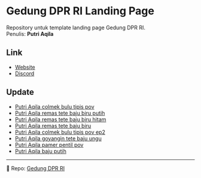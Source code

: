 # Gedung DPR RI Landing Page

Repository untuk template landing page Gedung DPR RI.  
Penulis: **Putri Aqila**

## Link
- [Website](https://kesiangan.com)  
- [Discord](https://discord.gg/rJQMPSfTrR)  

## Update
- [Putri Aqila colmek bulu tipis pov](https://kesiangan.com/putri-aqila-colmek-bulu-tipis-pov/)  
- [Putri Aqila remas tete baju biru putih](https://kesiangan.com/putri-aqila-remas-tete-baju-biru-putih/)  
- [Putri Aqila remas tete baju biru hitam](https://kesiangan.com/putri-aqila-remas-tete-baju-biru-hitam/)  
- [Putri Aqila remas tete baju biru](https://kesiangan.com/putri-aqila-remas-tete-baju-biru/)  
- [Putri Aqila colmek bulu tipis pov ep2](https://kesiangan.com/putri-aqila-colmek-bulu-tipis-pov-ep2/)  
- [Putri Aqila goyangin tete baju ungu](https://kesiangan.com/putri-aqila-goyangin-tete-baju-ungu/)  
- [Putri Aqila pamer pentil pov](https://kesiangan.com/putri-aqila-pamer-pentil-pov/)  
- [Putri Aqila baju putih](https://kesiangan.com/putri-aqila-baju-putih/)  

---

📌 Repo: [Gedung DPR RI](https://github.com/putriaqila69/Gedung-DPR-RI)
